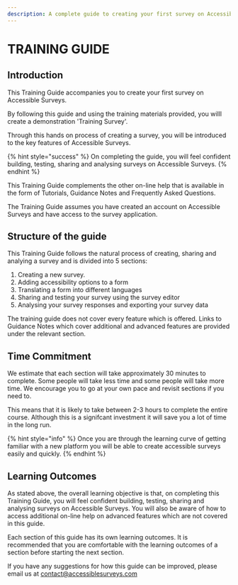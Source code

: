 ```yaml
---
description: A complete guide to creating your first survey on Accessible Surveys
---
```


# TRAINING GUIDE

## Introduction

This Training Guide accompanies you to create your first survey on Accessible Surveys. &#x20;

By following this guide and using the training materials provided, you willl create a demonstration 'Training Survey'.

Through this hands on process of creating a survey, you will be introduced to the key features of Accessible Surveys.

{% hint style="success" %}
On completing the guide, you will feel confident building, testing, sharing and analysing surveys on Accessible Surveys.
{% endhint %}

This Training Guide complements the other on-line help that is available in the form of Tutorials, Guidance Notes and Frequently Asked Questions. &#x20;

The Training Guide assumes you have created an account on Accessible Surveys and have access to the survey application.

## Structure of the guide

This Training Guide follows the natural process of creating, sharing and analying a survey and is divided into 5 sections:

1. Creating a new survey.
2. Adding accessibility options to a form
3. Translating a form into different languages
4. Sharing and testing your survey using the survey editor
5. Analysing your survey responses and exporting your survey data

The training guide does not cover every feature which is offered.  Links to Guidance Notes which cover additional and advanced features are provided under the relevant section.

## Time Commitment

We estimate that each section will take approximately 30 minutes to complete.  Some people will take less time and some people will take more time.  We encourage you to go at your own pace and revisit sections if you need to.

This means that it is likely to take between 2-3 hours to complete the entire course.  Although this is a signifcant investment it will save you a lot of time in the long run.

{% hint style="info" %}
Once you are through the learning curve of getting familiar with a new platform you will be able to create accessible surveys easily and quickly.
{% endhint %}

## Learning Outcomes

As stated above, the overall learning objective is that, on completing this Training Guide, you will feel confident building, testing, sharing and analysing surveys on Accessible Surveys.  You will also be aware of how to access additional on-line help on advanced features which are not covered in this guide.

Each section of this guide has its own learning outcomes.  It is recommended that you are comfortable with the learning outcomes of a section before starting the next section.

If you have any suggestions for how this guide can be improved, please email us at contact@accessiblesurveys.com

